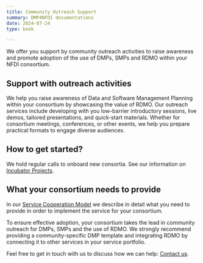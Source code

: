 ```yaml
---
title: Community Outreach Support
summary: DMP4NFDI documentations
date: 2024-07-24
type: book

---
```


We offer you support by community outreach activities to raise awareness and promote adoption of the use of DMPs, SMPs and RDMO within your NFDI consortium.

## Support with outreach activities

We help you raise awareness of Data and Software Management Planning within your consortium by showcasing the value of RDMO. Our outreach services include developing with you low-barrier introductory sessions, live demos, tailored presentations, and quick-start materials. Whether for consortium meetings, conferences, or other events, we help you prepare practical formats to engage diverse audiences.

## How to get started? 

We hold regular calls to onboard new consortia. See our information on [Incubator Projects](/incubator/).

## What your consortium needs to provide

In our [Service Cooperation Model](https://doi.org/10.5281/zenodo.15004953) we describe in detail what you need to provide in order to implement the service for your consortium. 

To ensure effective adoption, your consortium takes the lead in community outreach for DMPs, SMPs and the use of RDMO. We strongly recommend providing a community-specific DMP template and integrating RDMO by connecting it to other services in your service portfolio. 

Feel free to get in touch with us to discuss how we can help: [Contact us](/contact/).  